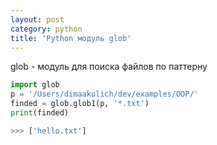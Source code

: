 ```yaml
---
layout: post
category: python
title: 'Python модуль glob'
---
```


glob - модуль для поиска файлов по паттерну

```python
import glob
p = '/Users/dimaakulich/dev/examples/OOP/'
finded = glob.glob1(p, '*.txt')
print(finded)

>>> ['hello.txt']
```
